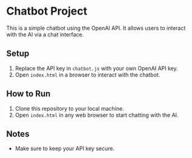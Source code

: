 # Chatbot Project

This is a simple chatbot using the OpenAI API. It allows users to interact with the AI via a chat interface.

## Setup

1. Replace the API key in `chatbot.js` with your own OpenAI API key.
2. Open `index.html` in a browser to interact with the chatbot.

## How to Run

1. Clone this repository to your local machine.
2. Open `index.html` in any web browser to start chatting with the AI.

## Notes

- Make sure to keep your API key secure.
